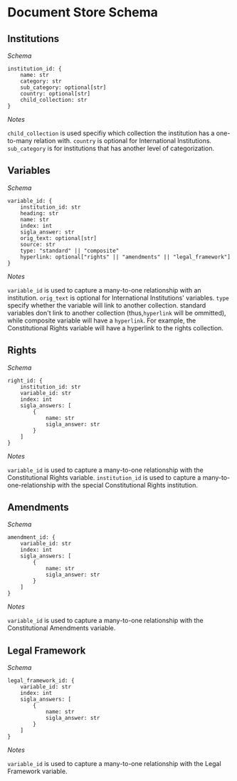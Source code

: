 # Document Store Schema

## Institutions

_Schema_
```
institution_id: {
    name: str
    category: str
    sub_category: optional[str]
    country: optional[str]
    child_collection: str
}
```

_Notes_

`child_collection` is used specifiy which collection the institution has a one-to-many relation with.
`country` is optional for International Institutions.
`sub_category` is for institutions that has another level of categorization.


## Variables

_Schema_
```
variable_id: {
    institution_id: str
    heading: str
    name: str
    index: int
    sigla_answer: str
    orig_text: optional[str]
    source: str
    type: "standard" || "composite"
    hyperlink: optional["rights" || "amendments" || "legal_framework"]
}
```

_Notes_

`variable_id` is used to capture a many-to-one relationship with an institution.
`orig_text` is optional for International Institutions' variables.
`type` specify whether the variable will link to another collection. standard variables don't link to another collection (thus,`hyperlink` will be ommitted), while composite variable will have a `hyperlink`. For example, the Constitutional Rights variable will
have a hyperlink to the rights collection.


## Rights

_Schema_
```
right_id: {
    institution_id: str
    variable_id: str
    index: int
    sigla_answers: [
        {
            name: str
            sigla_answer: str
        }
    ]
}
```

_Notes_

`variable_id` is used to capture a many-to-one relationship with the Constitutional Rights variable.
`institution_id` is used to capture a many-to-one-relationship with the special Constitutional Rights institution.


## Amendments

_Schema_
```
amendment_id: {
    variable_id: str
    index: int
    sigla_answers: [
        {
            name: str
            sigla_answer: str
        }
    ]
}
```

_Notes_

`variable_id` is used to capture a many-to-one relationship with the Constitutional Amendments variable.

## Legal Framework

_Schema_
```
legal_framework_id: {
    variable_id: str
    index: int
    sigla_answers: [
        {
            name: str
            sigla_answer: str
        }
    ]
}
```

_Notes_

`variable_id` is used to capture a many-to-one relationship with the Legal Framework variable.
